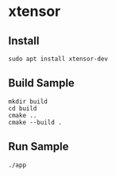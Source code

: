 # xtensor

## Install

    sudo apt install xtensor-dev
    
## Build Sample

    mkdir build
    cd build
    cmake ..
    cmake --build .

## Run Sample

    ./app


